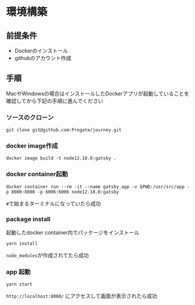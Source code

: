 # 環境構築

## 前提条件
- Dockerのインストール
- githubのアカウント作成


## 手順

MacやWindowsの場合はインストールしたDockerアプリが起動していることを確認してから下記の手順に進んでください

### ソースのクローン

```shell script
git clone git@github.com:Progate/journey.git
```
### docker image作成

```shell script
docker image build -t node12.18.0:gatsby .
```

### docker container起動

```shell script
docker container run --rm -it --name gatsby_app -v $PWD:/usr/src/app -p 8000:8000 -p 6006:6006 node12.18.0:gatsby
```

`#`で始まるターミナルになっていたら成功

### package install 
起動したdocker container内でパッケージをインストール

```shell script
yarn install
```


`node_modules`が作成されてたら成功

### app 起動

```shell script
yarn start
``` 

`http://localhost:8000/` にアクセスして画面が表示されたら成功
